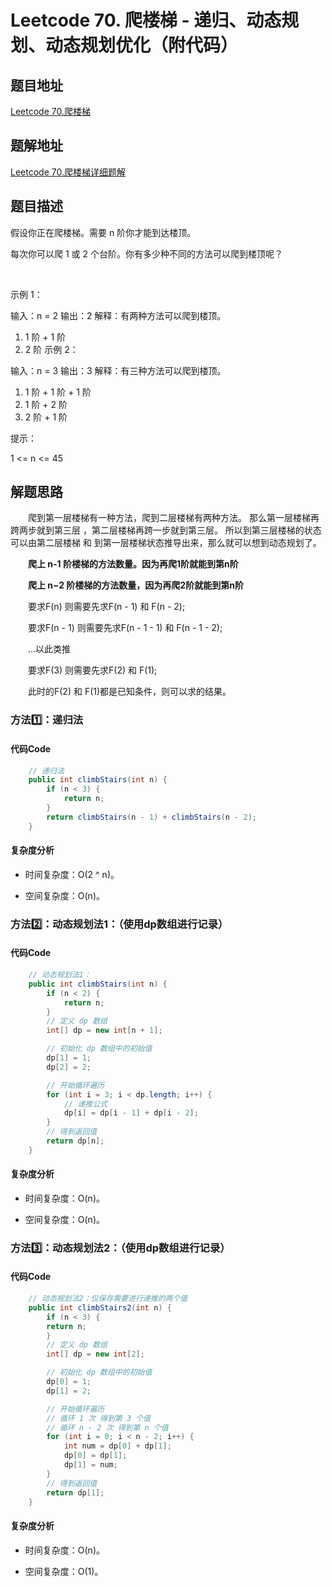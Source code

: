 # Leetcode 70. 爬楼梯 - 递归、动态规划、动态规划优化（附代码）

## 题目地址
[Leetcode 70.爬楼梯](https://leetcode-cn.com/problems/climbing-stairs/)
 
## 题解地址
[Leetcode 70.爬楼梯详细题解](https://leetcode-cn.com/problems/climbing-stairs/solution/leetcode-70-pa-lou-ti-di-gui-dong-tai-gu-twtq/)

## 题目描述
假设你正在爬楼梯。需要 n 阶你才能到达楼顶。

每次你可以爬 1 或 2 个台阶。你有多少种不同的方法可以爬到楼顶呢？

 

示例 1：

输入：n = 2
输出：2
解释：有两种方法可以爬到楼顶。
1. 1 阶 + 1 阶
2. 2 阶
   示例 2：

输入：n = 3
输出：3
解释：有三种方法可以爬到楼顶。
1. 1 阶 + 1 阶 + 1 阶
2. 1 阶 + 2 阶
3. 2 阶 + 1 阶


提示：

1 <= n <= 45

## 解题思路
&emsp;&emsp;爬到第⼀层楼梯有⼀种⽅法，爬到⼆层楼梯有两种⽅法。 
那么第⼀层楼梯再跨两步就到第三层 ，第⼆层楼梯再跨⼀步就到第三层。 
所以到第三层楼梯的状态可以由第⼆层楼梯 和 到第⼀层楼梯状态推导出来，那么就可以想到动态规划了。

&emsp;&emsp;**爬上 n-1 阶楼梯的方法数量。因为再爬1阶就能到第n阶**

&emsp;&emsp;**爬上 n−2 阶楼梯的方法数量，因为再爬2阶就能到第n阶**

&emsp;&emsp;要求F(n) 则需要先求F(n - 1) 和 F(n - 2);

&emsp;&emsp;要求F(n - 1) 则需要先求F(n - 1 - 1) 和 F(n - 1 - 2);

&emsp;&emsp;...以此类推

&emsp;&emsp;要求F(3) 则需要先求F(2) 和 F(1);

&emsp;&emsp;此时的F(2) 和 F(1)都是已知条件，则可以求的结果。

### 方法1️⃣：递归法
#### 代码Code
```java
    // 递归法
    public int climbStairs(int n) {
        if (n < 3) {
            return n;
        }
        return climbStairs(n - 1) + climbStairs(n - 2);
    }
```
#### 复杂度分析

- 时间复杂度：O(2 ^ n)。

- 空间复杂度：O(n)。

### 方法2️⃣：动态规划法1：（使用dp数组进行记录）
#### 代码Code
```java
    // 动态规划法1：
    public int climbStairs(int n) {
        if (n < 2) {
            return n;
        }
        // 定义 dp 数组
        int[] dp = new int[n + 1];

        // 初始化 dp 数组中的初始值
        dp[1] = 1;
        dp[2] = 2;

        // 开始循环遍历
        for (int i = 3; i < dp.length; i++) {
            // 递推公式
            dp[i] = dp[i - 1] + dp[i - 2];
        }
        // 得到返回值
        return dp[n];
    }
```
#### 复杂度分析

- 时间复杂度：O(n)。

- 空间复杂度：O(n)。
### 方法3️⃣：动态规划法2：（使用dp数组进行记录）
#### 代码Code
```java
    // 动态规划法2：仅保存需要进行递推的两个值
    public int climbStairs2(int n) {
        if (n < 3) {
        return n;
        }
        // 定义 dp 数组
        int[] dp = new int[2];

        // 初始化 dp 数组中的初始值
        dp[0] = 1;
        dp[1] = 2;

        // 开始循环遍历
        // 循环 1 次 得到第 3 个值
        // 循环 n - 2 次 得到第 n 个值
        for (int i = 0; i < n - 2; i++) {
            int num = dp[0] + dp[1];
            dp[0] = dp[1];
            dp[1] = num;
        }
        // 得到返回值
        return dp[1];
    }
```
#### 复杂度分析

- 时间复杂度：O(n)。

- 空间复杂度：O(1)。

